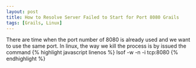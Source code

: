 ```yaml
---
layout: post
title: How to Resolve Server Failed to Start for Port 8080 Grails
tags: [Grails, Linux]
---
```


There are time when the port number of 8080 is already used and we want to use the same port. In linux, the way we kill the process is by issued the command
{% highlight javascript linenos %}
lsof -w -n -i tcp:8080
{% endhighlight %}


